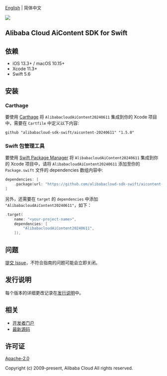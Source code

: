 [English](README.md) | 简体中文

![](https://aliyunsdk-pages.alicdn.com/icons/AlibabaCloud.svg)

## Alibaba Cloud AiContent SDK for Swift

## 依赖

- iOS 13.3+ / macOS 10.15+
- Xcode 11.3+
- Swift 5.6

## 安装

### Carthage

要使用 [Carthage](https://github.com/Carthage/Carthage) 将 `AlibabacloudAiContent20240611` 集成到你的 Xcode 项目中，需要在 `Cartfile` 中定义以下内容:

```ogdl
github "alibabacloud-sdk-swift/aicontent-20240611" "1.5.0"
```

### Swift 包管理工具

要使用 [Swift Package Manager](https://swift.org/package-manager/) 将 `AlibabacloudAiContent20240611` 集成到你的 Xcode 项目中，请将 `AlibabacloudAiContent20240611` 添加至你的 `Package.swift` 文件的 dependencies 数组内容中:

```swift
dependencies: [
    .package(url: "https://github.com/alibabacloud-sdk-swift/aicontent-20240611.git", from: "1.5.0")
]
```

另外，还需要在 `target` 的 `dependencies` 中添加 `"AlibabacloudAiContent20240611"`，如下：

```swift
.target(
    name: "<your-project-name>",
    dependencies: [
        "AlibabacloudAiContent20240611",
    ]),
```

## 问题

[提交 Issue](https://github.com/alibabacloud-sdk-swift/aicontent-20240611/issues/new)，不符合指南的问题可能会立即关闭。

## 发行说明

每个版本的详细更改记录在[发行说明](./ChangeLog.txt)中。

## 相关

* [开发者门户](https://next.api.aliyun.com/home)
* [最新源码](https://github.com/alibabacloud-sdk-swift/aicontent-20240611)

## 许可证

[Apache-2.0](http://www.apache.org/licenses/LICENSE-2.0)

Copyright (c) 2009-present, Alibaba Cloud All rights reserved.

